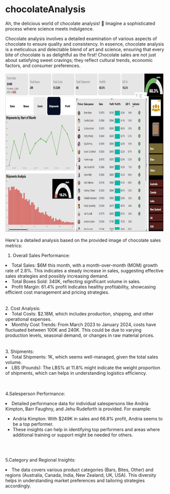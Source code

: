 # chocolateAnalysis

Ah, the delicious world of chocolate analysis! 🍫 Imagine a sophisticated process where science meets indulgence.

Chocolate analysis involves a detailed examination of various aspects of chocolate to ensure quality and consistency.
In essence, chocolate analysis is a meticulous and delectable blend of art and science, ensuring that every bite of chocolate is as delightful as the first!
Chocolate sales are not just about satisfying sweet cravings; they reflect cultural trends, economic factors, and consumer preferences.
<br/>
<br/>
<img src='chocolate.png' height=500><br>

Here's a detailed analysis based on the provided image of chocolate sales metrics:
1. Overall Sales Performance:

<li>Total Sales: $6M this month, with a month-over-month (MOM) growth rate of 2.8%. This indicates a steady increase in sales, suggesting effective sales strategies and possibly increasing demand.</li>

<li>Total Boxes Sold: 340K, reflecting significant volume in sales.</li>

<li>Profit Margin: 61.4% profit indicates healthy profitability, showcasing efficient cost management and pricing strategies.</li>
<br/>
<br/>
2. Cost Analysis:

<li>Total Costs: $2.18M, which includes production, shipping, and other operational expenses.</li>

<li>Monthly Cost Trends: From March 2023 to January 2024, costs have fluctuated between 100K and 240K. This could be due to varying production levels, seasonal demand, or changes in raw material prices.</li>

<br/>
<br/>
3. Shipments:

<li>Total Shipments: 1K, which seems well-managed, given the total sales volume.</li>

<li>LBS (Pounds): The LBS% at 11.8% might indicate the weight proportion of shipments, which can helps in understanding logistics efficiency.</li>

<br/>
<br/>

4.Salesperson Performance:

  <li>Detailed performance data for individual salespersons like Andria Kimpton, Barr Faughny, and Jehu Rudeforth is provided. For example:</li>
  <ul>
  <li>Andria Kimpton: With $249K in sales and 66.8% profit, Andria seems to be a top performer.</li>

  <li>These insights can help in identifying top performers and areas where additional training or support might be needed for others.</li>
</ul>



<br/>
<br/>

5.Category and Regional Insights:

<li>The data covers various product categories (Bars, Bites, Other) and regions (Australia, Canada, India, New Zealand, UK, USA). This diversity helps in understanding market preferences and tailoring strategies accordingly.</li>


<br/>
<br/>
